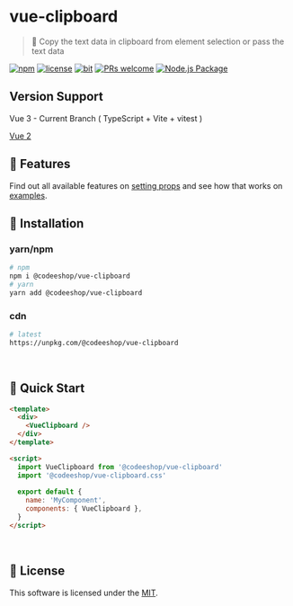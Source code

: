 # vue-clipboard

> 🚥 Copy the text data in clipboard from element selection or pass the text data 

[![npm](https://img.shields.io/badge/npm-3.0.0--alpha-blue)](https://www.npmjs.com/package/@codeeshop/vue-clipboard)
[![license](https://img.shields.io/badge/license-MIT-green)](https://github.com/codeeshop-oc/vue-clipboard/blob/main/LICENSE)
[![bit](https://img.shields.io/badge/components-1-yellowgreen)](https://github.com/codeeshop-oc/vue-clipboard/blob/main/src/Clipboard.vue)
[![PRs welcome](https://img.shields.io/badge/PRs-welcome-ff69b4.svg)](https://github.com/codeeshop-oc/vue-clipboard/issues?&q=is%3Aissue+is%3Aopen)
[![Node.js Package](https://github.com/codeeshop-oc/vue-clipboard/actions/workflows/release-package.yml/badge.svg)](https://github.com/codeeshop-oc/vue-clipboard/actions/workflows/release-package.yml)

## Version Support

Vue 3 - Current Branch ( TypeScript + Vite + vitest )

[Vue 2](https://github.com/codeeshop-oc/vue-lightbox-advanced/tree/vue2)

## 🎨 Features

Find out all available features on [setting props](https://github.com/codeeshop-oc/vue-clipboard/blob/main/docs/API.md#props) and see how that works on [examples](https://codeeshop-oc.github.io/vue-clipboard/).


## 🚚 Installation

### yarn/npm

```bash
# npm
npm i @codeeshop/vue-clipboard
# yarn
yarn add @codeeshop/vue-clipboard
```

### cdn

```bash
# latest
https://unpkg.com/@codeeshop/vue-clipboard
```

<br/>

## 🚀 Quick Start

```html
<template>
  <div>
    <VueClipboard />
  </div>
</template>

<script>
  import VueClipboard from '@codeeshop/vue-clipboard'
  import '@codeeshop/vue-clipboard.css'
  
  export default {
    name: 'MyComponent',
    components: { VueClipboard },
  }
</script>
```

<br/>

## 🔖 License

This software is licensed under the [MIT](https://github.com/codeeshop-oc/vue-clipboard/blob/main/LICENSE).
